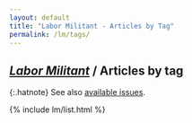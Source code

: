 ```yaml
---
layout: default
title: "Labor Militant - Articles by Tag"
permalink: /lm/tags/
---
```


## [<cite>Labor Militant</cite>](/enc/newspaper/) / Articles by tag

{:.hatnote}
See also [available issues](/lm/).

{% include lm/list.html %}